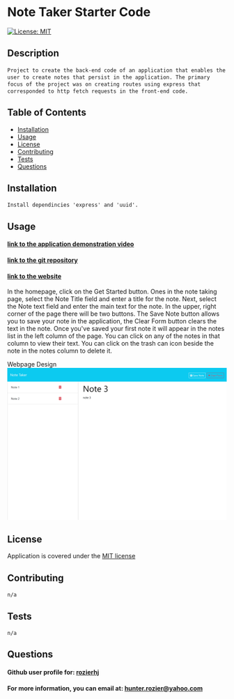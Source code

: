 # Note Taker Starter Code
  [![License: MIT](https://img.shields.io/badge/License-MIT-yellow.svg)](https://opensource.org/licenses/MIT)

  ## Description 
    Project to create the back-end code of an application that enables the user to create notes that persist in the application. The primary focus of the project was on creating routes using express that corresponded to http fetch requests in the front-end code.

  ## Table of Contents

  - [Installation](#installation)
  - [Usage](#usage)
  - [License](#license)
  - [Contributing](#contributing)
  - [Tests](#tests)
  - [Questions](#questions)  

  ## Installation
    Install dependincies 'express' and 'uuid'.

  ## Usage

  #### [link to the application demonstration video](https://app.screencastify.com/v3/watch/iZ3NA9wKrxK9dJDLgv1K)
  #### [link to the git repository](https://github.com/rozierhj/express.js.mod11)
  #### [link to the website](https://express-js-mod11.onrender.com/)

  In the homepage, click on the Get Started button. Ones in the note taking page, select the Note Title field and enter a title for the note. Next, select the Note text field and enter the main text for the note. In the upper, right corner of the page there will be two buttons. The Save Note button allows you to save your note in the application, the Clear Form button clears the text in the note.
  Once you've saved your first note it will appear in the notes list in the left column of the page. You can click on any of the notes in that column to view their text. You can click on the trash can icon beside the note in the notes column to delete it.

  Webpage Design
![Webpage Design](./public/assets/img/website.png)

  ## License

  Application is covered under the [MIT license](https://opensource.org/licenses/MIT)

  ## Contributing
    n/a

  ## Tests
    n/a

  ## Questions

  #### Github user profile for: [rozierhj](https://github.com/rozierhj)
  #### For more information, you can email at: [hunter.rozier@yahoo.com](hunter.rozier@yahoo.com)